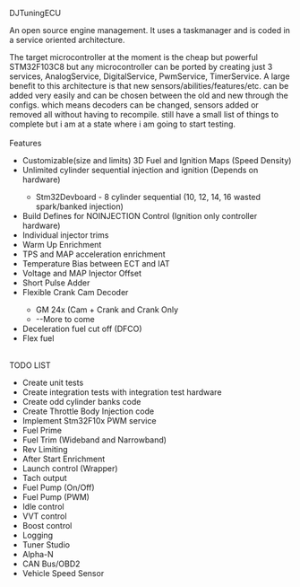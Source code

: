DJTuningECU

An open source engine management. It uses a taskmanager and is coded in a service oriented architecture.

The target microcontroller at the moment is the cheap but powerful STM32F103C8 but any microcontroller can be ported by creating just 3 services, AnalogService, DigitalService, PwmService, TimerService. A large benefit to this architecture is that new sensors/abilities/features/etc. can be added very easily and can be chosen between the old and new through the configs. which means decoders can be changed, sensors added or removed all without having to recompile. still have a small list of things to complete but i am at a state where i am going to start testing.
<br>
<br>
Features<br>
<ul>
  <li>Customizable(size and limits) 3D Fuel and Ignition Maps (Speed Density)</li>
  <li>Unlimited cylinder sequential injection and ignition (Depends on hardware)</li>
    <ul>
      <li>Stm32Devboard - 8 cylinder sequential (10, 12, 14, 16 wasted spark/banked injection)</li>
    </ul>
  <li>Build Defines for NOINJECTION Control (Ignition only controller hardware)</li>
  <li>Individual injector trims</li>
  <li>Warm Up Enrichment</li>
  <li>TPS and MAP acceleration enrichment</li>
  <li>Temperature Bias between ECT and IAT</li>
  <li>Voltage and MAP Injector Offset</li>
  <li>Short Pulse Adder</li>
  <li>Flexible Crank Cam Decoder</li>
    <ul>
      <li>GM 24x (Cam + Crank and Crank Only</li>
      <li>--More to come</li>
    </ul>
  <li>Deceleration fuel cut off (DFCO)</li>
  <li>Flex fuel</li>
</ul>
<br>
TODO LIST<br>
<ul>
  <li>Create unit tests</li>
  <li>Create integration tests with integration test hardware</li>
  <li>Create odd cylinder banks code</li>
  <li>Create Throttle Body Injection code</li>
  <li>Implement Stm32F10x PWM service</li>
  <li>Fuel Prime</li>
  <li>Fuel Trim (Wideband and Narrowband)</li>
  <li>Rev Limiting</li>
  <li>After Start Enrichment</li>
  <li>Launch control (Wrapper)</li>
  <li>Tach output</li>
  <li>Fuel Pump (On/Off)</li>
  <li>Fuel Pump (PWM)</li>
  <li>Idle control</li>
  <li>VVT control</li>
  <li>Boost control</li>
  <li>Logging</li>
  <li>Tuner Studio</li>
  <li>Alpha-N</li>
  <li>CAN Bus/OBD2</li>
  <li>Vehicle Speed Sensor</li>
</ul  
